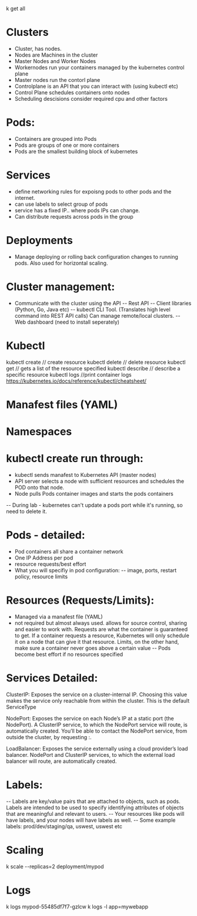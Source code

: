 
k get all


# Clusters
- Cluster, has nodes.
- Nodes are Machines in the cluster
- Master Nodes and Worker Nodes
- Workernodes run your containers managed by the kubernetes control plane
- Master nodes run the contorl plane
- Controlplane is an API that you can interact with (using kubectl etc)
- Control Plane schedules containers onto nodes
- Scheduling descisions consider required cpu and other factors

# Pods:
- Containers are grouped into Pods
- Pods are groups of one or more containers
- Pods are the smallest building block of kubernetes



# Services
- define networking rules for expoisng pods to other pods and the internet.
- can use labels to select group of pods
- service has a fixed IP.. where pods IPs can change.
- Can distribute requests across pods in the group



# Deployments
- Manage deploying or rolling back configuration changes to running pods. Also used for horizontal scaling.



# Cluster management:
- Communicate with the cluster using the API
-- Rest API
-- Client libraries (Python, Go, Java etc)
-- kubectl CLI Tool. (Translates high level command into REST API calls) Can manage remote/local clusters.
-- Web dashboard (need to install seperately)

# Kubectl
kubectl create // create resource
kubectl delete // delete resource
kubectl get   // gets a list of the resource specified
kubectl describe // describe a specific resource
kubectl logs //print container logs
https://kubernetes.io/docs/reference/kubectl/cheatsheet/


# Manafest files (YAML)


# Namespaces


# kubectl create run through:
- kubectl sends manafest to Kubernetes API (master nodes)
- API server selects a node with sufficient resources and schedules the POD onto that node.
- Node pulls Pods container images and starts the pods containers

-- During lab - kubernetes can't update a pods port while it's running, so need to delete it.

# Pods - detailed:

- Pod containers all share a container network
- One IP Address per pod
- resource requests/best effort
- What you will specifiy in pod configuration:
-- image, ports, restart policy, resource limits

# Resources (Requests/Limits):
- Managed via a manafest file (YAML)
- not required but almost always used. allows for source control, sharing and easier to work with.
Requests are what the container is guaranteed to get. If a container requests a resource, Kubernetes will only schedule it on a node that can give it that resource. Limits, on the other hand, make sure a container never goes above a certain value
-- Pods become best effort if no resources specified

# Services Detailed:
ClusterIP: Exposes the service on a cluster-internal IP. Choosing this value makes the service only reachable from within the cluster. This is the default ServiceType

NodePort: Exposes the service on each Node’s IP at a static port (the NodePort). A ClusterIP service, to which the NodePort service will route, is automatically created. You’ll be able to contact the NodePort service, from outside the cluster, by requesting <NodeIP>:<NodePort>.

LoadBalancer: Exposes the service externally using a cloud provider’s load balancer. NodePort and ClusterIP services, to which the external load balancer will route, are automatically created.



# Labels:
-- Labels are key/value pairs that are attached to objects, such as pods. Labels are intended to be used to specify identifying attributes of objects that are meaningful and relevant to users.
-- Your resources like pods will have labels, and your nodes will have labels as well.
-- Some example labels: prod/dev/staging/qa, uswest, uswest etc

# Scaling

k scale --replicas=2 deployment/mypod

# Logs
k logs mypod-55485df7f7-gzlcw
k logs -l app=mywebapp